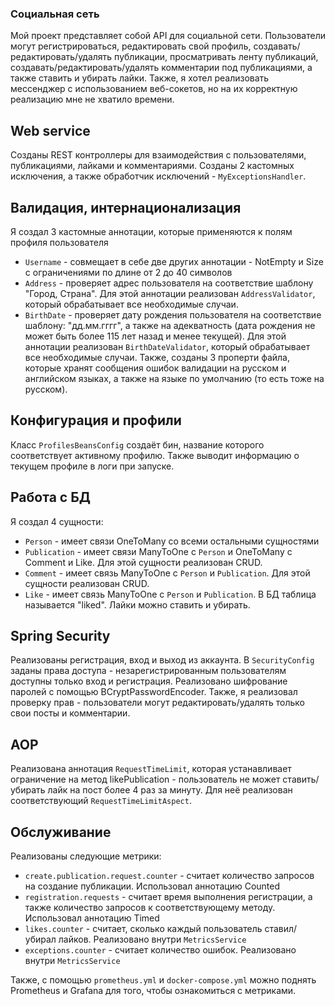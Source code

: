 ### Социальная сеть
Мой проект представляет собой API для социальной сети. Пользователи могут регистрироваться, редактировать свой профиль, создавать/редактировать/удалять публикации, просматривать ленту публикаций, создавать/редактировать/удалять комментарии под публикациями, а также ставить и убирать лайки. Также, я хотел реализовать мессенджер с использованием веб-сокетов, но на их корректную реализацию мне не хватило времени.


## Web service
Созданы REST контроллеры для взаимодействия с пользователями, публикациями, лайками и комментариями.
Созданы 2 кастомных исключения, а также обработчик исключений - `MyExceptionsHandler`.

## Валидация, интернационализация
Я создал 3 кастомные аннотации, которые применяются к полям профиля пользователя
- `Username` - совмещает в себе две других аннотации - NotEmpty и Size с ограничениями по длине от 2 до 40 символов
- `Address` - проверяет адрес пользователя на соответствие шаблону "Город, Страна". Для этой аннотации реализован `AddressValidator`, который обрабатывает все необходимые случаи.
- `BirthDate` - проверяет дату рождения пользователя на соответствие шаблону: "дд.мм.гггг", а также на адекватность (дата рождения не может быть более 115 лет назад и менее текущей). Для этой аннотации реализован `BirthDateValidator`, который обрабатывает все необходимые случаи.
  Также, созданы 3 проперти файла, которые хранят сообщения ошибок валидации на русском и английском языках, а также на языке по умолчанию (то есть тоже на русском).

## Конфигурация и профили
Класс `ProfilesBeansConfig` создаёт бин, название которого соответствует активному профилю. Также выводит информацию о текущем профиле в логи при запуске.

## Работа с БД
Я создал 4 сущности:
- `Person` - имеет связи OneToMany со всеми остальными сущностями
- `Publication` - имеет связи ManyToOne с `Person` и OneToMany с Comment и Like. Для этой сущности реализован CRUD.
- `Comment` - имеет связь ManyToOne с `Person` и `Publication`. Для этой сущности реализован CRUD.
- `Like` - имеет связь ManyToOne с `Person` и `Publication`. В БД таблица называется "liked". Лайки можно ставить и убирать.

## Spring Security
Реализованы регистрация, вход и выход из аккаунта.
В `SecurityConfig` заданы права доступа - незарегистрированным пользователям доступны только вход и регистрация.
Реализовано шифрование паролей с помощью BCryptPasswordEncoder.
Также, я реализовал проверку прав - пользователи могут редактировать/удалять только свои посты и комментарии.

## AOP
Реализована аннотация `RequestTimeLimit`, которая устанавливает ограничение на метод likePublication - пользователь не может ставить/убирать лайк на пост более 4 раз за минуту. Для неё реализован соответствующий `RequestTimeLimitAspect`.

## Обслуживание
Реализованы следующие метрики:
- `create.publication.request.counter` - считает количество запросов на создание публикации. Использовал аннотацию Counted
- `registration.requests` - считает время выполнения регистрации, а также количество запросов к соответствующему методу. Использовал аннотацию Timed
- `likes.counter` - считает, сколько каждый пользователь ставил/убирал лайков. Реализовано внутри `MetricsService`
- `exceptions.counter` - считает количество ошибок. Реализовано внутри `MetricsService`

Также, с помощью `prometheus.yml` и `docker-compose.yml` можно поднять Prometheus и Grafana для того, чтобы ознакомиться с метриками.